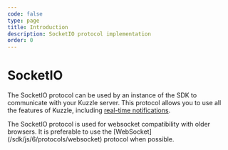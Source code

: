 ```yaml
---
code: false
type: page
title: Introduction
description: SocketIO protocol implementation
order: 0
---
```


# SocketIO

The SocketIO protocol can be used by an instance of the SDK to communicate with your Kuzzle server.
This protocol allows you to use all the features of Kuzzle, including [real-time notifications](/sdk/js/6/essentials/realtime-notifications/).

<div class="alert alert-info">
  <p>
  The SocketIO protocol is used for websocket compatibility with older browsers. It is preferable to use the [WebSocket](/sdk/js/6/protocols/websocket) protocol when possible.
  </p>
</div>